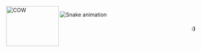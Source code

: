 <img align="left" alt="COW" src="https://media.discordapp.net/attachments/642480900650565642/886771479981748284/coww.gif" height="107" width="140">

![Snake animation](https://github.com/rydme/rydme/blob/output/github-contribution-grid-snake.svg)
<h4 align="right"> 
  :)
</h4>

